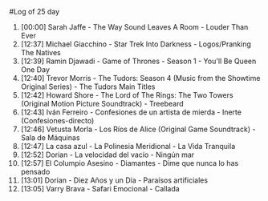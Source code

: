 #Log of 25 day

1. [00:00] Sarah Jaffe - The Way Sound Leaves A Room - Louder Than Ever
1. [12:37] Michael Giacchino - Star Trek Into Darkness - Logos/Pranking The Natives
1. [12:39] Ramin Djawadi - Game of Thrones - Season 1 - You'll Be Queen One Day
1. [12:40] Trevor Morris - The Tudors: Season 4 (Music from the Showtime Original Series) - The Tudors Main Titles
1. [12:42] Howard Shore - The Lord of The Rings: The Two Towers (Original Motion Picture Soundtrack) - Treebeard
1. [12:43] Iván Ferreiro - Confesiones de un artista de mierda - Inerte (Confesiones-directo)
1. [12:46] Vetusta Morla - Los Ríos de Alice (Original Game Soundtrack) - Sala de Máquinas
1. [12:47] La casa azul - La Polinesia Meridional - La Vida Tranquila
1. [12:52] Dorian - La velocidad del vacío - Ningún mar
1. [12:57] El Columpio Asesino - Diamantes - Dime que nunca lo has pensado
1. [13:01] Dorian - Diez Años y un Día - Paraísos artificiales
1. [13:05] Varry Brava - Safari Emocional - Callada
